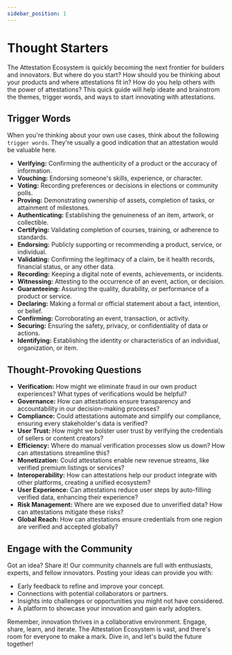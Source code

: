 ```yaml
---
sidebar_position: 1
---
```


# Thought Starters
The Attestation Ecosystem is quickly becoming the next frontier for builders and innovators. But where do you start? How should you be thinking about your products and where attestations fit in? How do you help others with the power of attestations? This quick guide will help ideate and brainstrom the themes, trigger words, and ways to start innovating with attestations.

## Trigger Words
When you're thinking about your own use cases, think about the following `trigger words`. They're usually a good indication that an attestation would be valuable here.
- **Verifying:** Confirming the authenticity of a product or the accuracy of information.
- **Vouching:** Endorsing someone's skills, experience, or character.
- **Voting:** Recording preferences or decisions in elections or community polls.
- **Proving:** Demonstrating ownership of assets, completion of tasks, or attainment of milestones.
- **Authenticating:** Establishing the genuineness of an item, artwork, or collectible.
- **Certifying:** Validating completion of courses, training, or adherence to standards.
- **Endorsing:** Publicly supporting or recommending a product, service, or individual.
- **Validating:** Confirming the legitimacy of a claim, be it health records, financial status, or any other data.
- **Recording:** Keeping a digital note of events, achievements, or incidents.
- **Witnessing:** Attesting to the occurrence of an event, action, or decision.
- **Guaranteeing:** Assuring the quality, durability, or performance of a product or service.
- **Declaring:** Making a formal or official statement about a fact, intention, or belief.
- **Confirming:** Corroborating an event, transaction, or activity.
- **Securing:** Ensuring the safety, privacy, or confidentiality of data or actions.
- **Identifying:** Establishing the identity or characteristics of an individual, organization, or item.

## Thought-Provoking Questions
- **Verification:** How might we eliminate fraud in our own product experiences? What types of verifications would be helpful?
- **Governance:** How can attestations ensure transparency and accountability in our decision-making processes?
- **Compliance:** Could attestations automate and simplify our compliance, ensuring every stakeholder's data is verified?
- **User Trust:** How might we bolster user trust by verifying the credentials of sellers or content creators?
- **Efficiency:** Where do manual verification processes slow us down? How can attestations streamline this?
- **Monetization:** Could attestations enable new revenue streams, like verified premium listings or services?
- **Interoperability:** How can attestations help our product integrate with other platforms, creating a unified ecosystem?
- **User Experience:** Can attestations reduce user steps by auto-filling verified data, enhancing their experience?
- **Risk Management:** Where are we exposed due to unverified data? How can attestations mitigate these risks?
- **Global Reach:** How can attestations ensure credentials from one region are verified and accepted globally?

## Engage with the Community
Got an idea? Share it! Our community channels are full with enthusiasts, experts, and fellow innovators. Posting your ideas can provide you with:

- Early feedback to refine and improve your concept.
- Connections with potential collaborators or partners.
- Insights into challenges or opportunities you might not have considered.
- A platform to showcase your innovation and gain early adopters.

Remember, innovation thrives in a collaborative environment. Engage, share, learn, and iterate. The Attestation Ecosystem is vast, and there's room for everyone to make a mark. Dive in, and let's build the future together!
